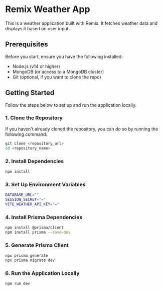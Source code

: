 # Remix Weather App

This is a weather application built with Remix. It fetches weather data and displays it based on user input.

## Prerequisites

Before you start, ensure you have the following installed:

- Node.js (v14 or higher)
- MongoDB (or access to a MongoDB cluster)
- Git (optional, if you want to clone the repo)

## Getting Started

Follow the steps below to set up and run the application locally.

### 1. Clone the Repository

If you haven't already cloned the repository, you can do so by running the following command:


```bash
git clone <repository_url>
cd <repository_name>
```

### 2. Install Dependencies
```bash
npm install
```

### 3. Set Up Environment Variables
```bash
DATABASE_URL=""
SESSION_SECRET="="
VITE_WEATHER_API_KEY="="
```
### 4. Install Prisma Dependencies
```bash
npm install @prisma/client
npm install prisma --save-dev
```
### 5. Generate Prisma Client 
```bash
npx prisma generate
npx prisma migrate dev
```
### 6. Run the Application Locally
```bash
npm run dev
```
